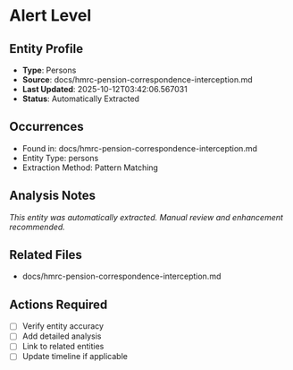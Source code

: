 # Alert Level

## Entity Profile
- **Type**: Persons
- **Source**: docs/hmrc-pension-correspondence-interception.md
- **Last Updated**: 2025-10-12T03:42:06.567031
- **Status**: Automatically Extracted

## Occurrences
- Found in: docs/hmrc-pension-correspondence-interception.md
- Entity Type: persons
- Extraction Method: Pattern Matching

## Analysis Notes
*This entity was automatically extracted. Manual review and enhancement recommended.*

## Related Files
- docs/hmrc-pension-correspondence-interception.md

## Actions Required
- [ ] Verify entity accuracy
- [ ] Add detailed analysis
- [ ] Link to related entities
- [ ] Update timeline if applicable

